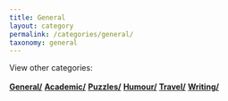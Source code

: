 ```yaml
---
title: General
layout: category
permalink: /categories/general/
taxonomy: general
---
```

View other categories: 
<br>
<br>
<a href="\categories\general"><b>General/</b></a>
<a href="\categories\academic"><b>Academic/</b></a>
<a href="\categories\puzzles"><b>Puzzles/</b></a>
<a href="\categories\humour"><b>Humour/</b></a>
<a href="\categories\travel"><b>Travel/</b></a>
<a href="\categories\writing"><b>Writing/</b></a>